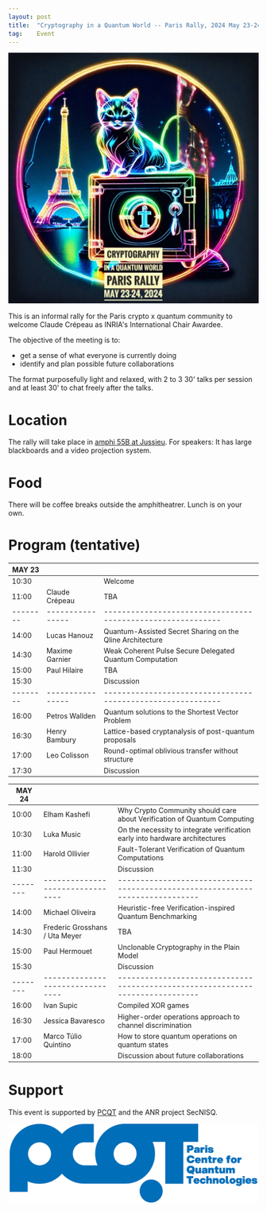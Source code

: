 ```yaml
---
layout: post
title:  "Cryptography in a Quantum World -- Paris Rally, 2024 May 23-24"
tag:    Event
---
```


![Logo](/assets/CIQWPR2024.jpg)

This is an informal rally for the Paris crypto x quantum community to
welcome Claude Crépeau as INRIA's International Chair Awardee.

The objective of the meeting is to:
- get a sense of what everyone is currently doing
- identify and plan possible future collaborations

The format purposefully light and relaxed, with 2 to 3 30' talks per
session and at least 30' to chat freely after the talks.

# Location 
The rally will take place in [amphi 55B at
Jussieu](https://what3words.com/streaks.begun.outdoor). For speakers:
It has large blackboards and a video projection system.

# Food
There will be coffee breaks outside the amphitheatrer. Lunch is on
your own.


# Program (tentative)

| MAY 23 |                |                                                           |
|--------|----------------|-----------------------------------------------------------|
| 10:30  |                | Welcome                                                   |
| 11:00  | Claude Crépeau | TBA                                                       |
|--------|----------------|-----------------------------------------------------------|
| 14:00  | Lucas Hanouz   | Quantum-Assisted Secret Sharing on the Qline Architecture |
| 14:30  | Maxime Garnier | Weak Coherent Pulse Secure Delegated Quantum Computation  |
| 15:00  | Paul Hilaire   | TBA                                                          |
| 15:30  |                | Discussion                                                |
|--------|----------------|-----------------------------------------------------------|
| 16:00  | Petros Wallden | Quantum solutions to the Shortest Vector Problem          |
| 16:30  | Henry Bambury  | Lattice-based cryptanalysis of post-quantum proposals     |
| 17:00  | Leo Colisson   | Round-optimal oblivious transfer without structure        |
| 17:30  |                | Discussion                                                |

| MAY 24 |                                |                                                                              |
|--------|--------------------------------|------------------------------------------------------------------------------|
| 10:00  | Elham Kashefi                  | Why Crypto Community should care about Verification of Quantum Computing     |
| 10:30  | Luka Music                     | On the necessity to integrate verification early into hardware architectures |
| 11:00  | Harold Ollivier                | Fault-Tolerant Verification of Quantum Computations                          |
| 11:30  |                                | Discussion                                                                   |
|--------|--------------------------------|------------------------------------------------------------------------------|
| 14:00  | Michael Oliveira               | Heuristic-free Verification-inspired Quantum Benchmarking                    |
| 14:30  | Frederic Grosshans / Uta Meyer | TBA                                                                          |
| 15:00  | Paul Hermouet                  | Unclonable Cryptography in the Plain Model                                   |
| 15:30  |                                | Discussion                                                                   |
|--------|--------------------------------|------------------------------------------------------------------------------|
| 16:00  | Ivan Supic                     | Compiled XOR games                                                           |
| 16:30  | Jessica Bavaresco              | Higher-order operations approach to channel discrimination                   |
| 17:00  | Marco Túlio Quintino           | How to store quantum operations on quantum states                            |
| 18:00  |                                | Discussion about future collaborations                                       |

# Support
This event is supported by [PCQT](https://pcqt.fr) and the ANR project SecNISQ.

![PCQT](/assets/PCQT-full-txt-bleu.jpg)


